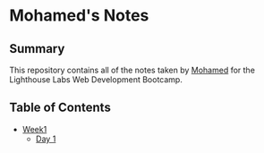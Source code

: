 # Mohamed's Notes
## Summary 

This repository contains all of the notes taken by [Mohamed](https://github.com/thameemsh) for the Lighthouse Labs Web Development Bootcamp.

## Table of Contents
* [Week1](/Week_1)
  * [Day 1](/Week_1/Day_1)
  